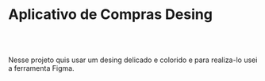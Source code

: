<h1>Aplicativo de Compras Desing</h1>
<br>
<br>
<p>Nesse projeto quis usar um desing delicado e colorido e para realiza-lo usei a ferramenta Figma.</p>
